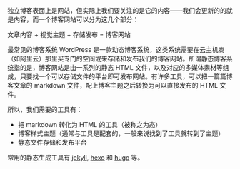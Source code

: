 



独立博客表面上是网站，但实际上我们要关注的是它的内容——我们会更新的的就是内容，而一个博客网站可以分为这几个部分：

文章内容  +  视觉主题   +   存储发布     =     博客网站


最常见的博客系统 WordPress 是一款动态博客系统，这类系统需要在云主机商（如阿里云）那里买专门的空间或来存储和发布我们的博客网站。所谓静态博客系统指的是，博客网站是由一系列的静态 HTML 文件，以及对应的多媒体素材等组成，只要找一个可以存储文件的平台即可发布网站。有许多工具，可以把一篇篇博客文章的 markdown 文件，配上博客主题之后转换为可以直接发布的 HTML 文件。

所以，我们需要的工具有：
* 把 markdown 转化为 HTML 的工具（被称之为态）
* 博客样式主题（通常与工具是配套的，一般来说找到了工具就转到了主题）
* 静态文件存储和发布平台

常用的静态生成工具有 [jekyll](https://jekyllrb.com/), [hexo](https://hexo.io/) 和 [hugo](https://gohugo.io/) 等。




